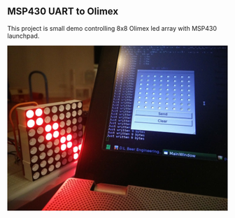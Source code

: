 MSP430 UART to Olimex
---------------------

This project is small demo controlling 8x8 Olimex led array with MSP430 launchpad.

![Quick picture of the system](doc/SystemImage.png)
